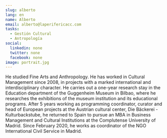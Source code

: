 ```yaml
---
slug: alberto
lang: en
name: Alberto
email: alberto@laperifericacc.com
tasks:
  - Gestión Cultural
  - Antropología
social:
  linkedin: none
  twitter: none
  facebook: none
image: portrait.jpg
---
```


He studied Fine Arts and Anthropology. He has worked in Cultural Management since 2008, in projects with a marked international and interdisciplinary character. He carries out a one-year research stay in the Education department of the Guggenheim Museum in Bilbao, where he researches the exhibitions of the museum institution and its educational programs. After 5 years working as programming coordinator, curator and head of European projects at the Austrian cultural center, Die Bäckerei - Kulturbackstube, he returned to Spain to pursue an MBA in Business Management and Cultural Institutions at the Complutense University of Madrid. Since February 2020, he works as coordinator of the NGO International Civil Service in Madrid.
